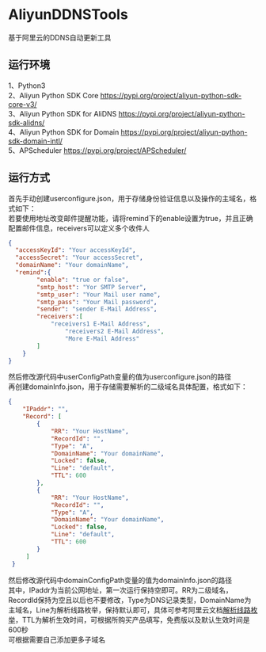 AliyunDDNSTools
===
基于阿里云的DDNS自动更新工具<br>
## 运行环境<br>
1、Python3<br>
2、Aliyun Python SDK Core https://pypi.org/project/aliyun-python-sdk-core-v3/<br>
3、Aliyun Python SDK for AliDNS https://pypi.org/project/aliyun-python-sdk-alidns/<br>
4、Aliyun Python SDK for Domain https://pypi.org/project/aliyun-python-sdk-domain-intl/<br>
5、APScheduler https://pypi.org/project/APScheduler/<br>
## 运行方式<br>
首先手动创建userconfigure.json，用于存储身份验证信息以及操作的主域名，格式如下：<br>
若要使用地址改变邮件提醒功能，请将remind下的enable设置为true，并且正确配置邮件信息，receivers可以定义多个收件人
```json
{
  "accessKeyId": "Your accessKeyId",
  "accessSecret": "Your accessSecret",
  "domainName": "Your domainName",
  "remind":{
		"enable": "true or false",
		"smtp_host": "Yor SMTP Server",
		"smtp_user": "Your Mail user name",
		"smtp_pass": "Your Mail password",
		"sender": "sender E-Mail Address",
		"receivers":[
			"receivers1 E-Mail Address",
      			"receivers2 E-Mail Address",
      			"More E-Mail Address"
		]
	}
}
```
然后修改源代码中userConfigPath变量的值为userconfigure.json的路径<br>
再创建domainInfo.json，用于存储需要解析的二级域名具体配置，格式如下：<br>
```json
{
    "IPaddr": "",
    "Record": [
        {
            "RR": "Your HostName",
            "RecordId": "",
            "Type": "A",
            "DomainName": "Your domainName",
            "Locked": false,
            "Line": "default",
            "TTL": 600
        },
        {
            "RR": "Your HostName",
            "RecordId": "",
            "Type": "A",
            "DomainName": "Your domainName",
            "Locked": false,
            "Line": "default",
            "TTL": 600
        }
     ]
 }
```
然后修改源代码中domainConfigPath变量的值为domainInfo.json的路径<br>
其中，IPaddr为当前公网地址，第一次运行保持空即可。RR为二级域名，RecordId保持为空且以后也不要修改，Type为DNS记录类型，DomainName为主域名，Line为解析线路枚举，保持默认即可，具体可参考阿里云文档[解析线路枚举](https://help.aliyun.com/document_detail/29807.html?spm=a2c4g.11186623.2.16.1fce2846njgztT)，TTL为解析生效时间，可根据所购买产品填写，免费版以及默认生效时间是600秒<br>
可根据需要自己添加更多子域名<br>
